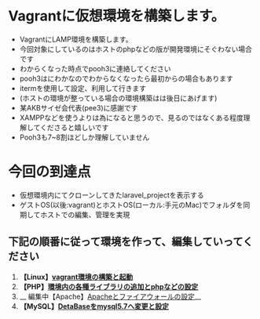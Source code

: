 # Vagrantに仮想環境を構築します。
- VagrantにLAMP環境を構築します。
- 今回対象にしているのはホストのphpなどの版が開発環境にそぐわない場合です
- わからくなった時点でpooh3に連絡してください
- pooh3はにわかなのでわからなくなったら最初からの場合もあります
- itermを使用して設定、利用して行きます
- (ホストの環境が整っている場合の環境構築はは後日にあげます)
- 某AKBサイゼ会代表(pee3)に感謝です
- XAMPPなどを使うよりは為になると思うので、見るのではなくある程度理解してくださると嬉しいです
- Pooh3も7~8割ほどしか理解していません


# 今回の到達点
- 仮想環境内にてクローンしてきたlaravel_projectを表示する
- ゲストOS(以後:vagrant)とホストOS(ローカル:手元のMac)でフォルダを同期してホストでの編集、管理を実現


## 下記の順番に従って環境を作って、編集していってください
1. __【Linux】[vagrant環境の構築と起動](/vagrant/laravelを使えるvagrant環境の構築.md)__
2. __【PHP】[環境内の各種ライブラリの追加とphpなどの設定](/vagrant/環境内の各種ライブラリの追加とphpなどの設定.md)__
3. __ 編集中【Apache】[Apacheとファイアウォールの設定](/vagrant/Apacheとファイアウォールの設定.md)__
4. __【MySQL】[DetaBaseをmysql5.7へ変更と設定](/vagrant/DetaBaseをmysql5.7へ変更.md)__



